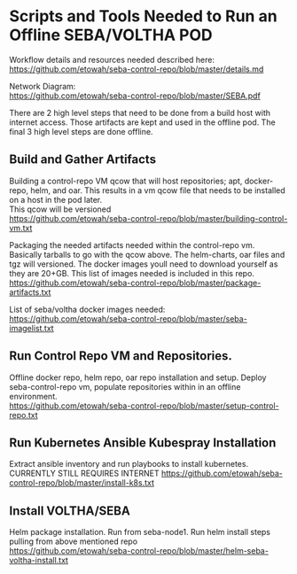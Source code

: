 # Scripts and Tools Needed to Run an Offline SEBA/VOLTHA POD

Workflow details and resources needed described here:  
https://github.com/etowah/seba-control-repo/blob/master/details.md

Network Diagram:  
https://github.com/etowah/seba-control-repo/blob/master/SEBA.pdf

There are 2 high level steps that need to be done from a build host with internet access.  Those artifacts are kept and used in the offline pod.   The final 3 high level steps are done offline.  

## Build and Gather Artifacts
Building a control-repo VM qcow that will host repositories; apt, docker-repo, helm, and oar.   This results in a vm qcow file that needs to be installed on a host in the pod later.  
This qcow will be versioned  
https://github.com/etowah/seba-control-repo/blob/master/building-control-vm.txt

Packaging the needed artifacts needed within the control-repo vm.   Basically tarballs to go with the qcow above. The helm-charts, oar files and tgz will versioned.  The docker images youll need to download yourself as they are 20+GB.  This list of images needed is included in this repo.  
https://github.com/etowah/seba-control-repo/blob/master/package-artifacts.txt

List of seba/voltha docker images needed:  
https://github.com/etowah/seba-control-repo/blob/master/seba-imagelist.txt

## Run Control Repo VM and Repositories. 
Offline docker repo, helm repo, oar repo installation and setup.  Deploy seba-control-repo vm, populate repositories within in an offline environment.  
https://github.com/etowah/seba-control-repo/blob/master/setup-control-repo.txt

## Run Kubernetes Ansible Kubespray Installation
Extract ansible inventory and run playbooks to install kubernetes.  CURRENTLY STILL REQUIRES INTERNET
https://github.com/etowah/seba-control-repo/blob/master/install-k8s.txt

## Install VOLTHA/SEBA
Helm package installation.    Run from seba-node1.   Run helm install steps pulling from above mentioned repo  
https://github.com/etowah/seba-control-repo/blob/master/helm-seba-voltha-install.txt

 

